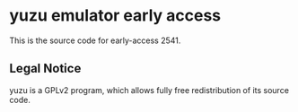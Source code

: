 yuzu emulator early access
=============

This is the source code for early-access 2541.

## Legal Notice

yuzu is a GPLv2 program, which allows fully free redistribution of its source code.